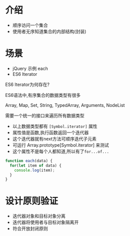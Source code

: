 # 介绍
- 顺序访问一个集合
- 使用者无序知道集合的内部结构(封装)

# 场景
- jQuery 示例 each
- ES6 Iterator


ES6 Iterator为何存在?

ES6语法中,有序集合的数据类型有很多

Array, Map, Set, String, TypedArray, Arguments, NodeList

需要一个统一的接口来遍历所有数据类型

- 以上数据类型都有 `[Symbol.iterator]` 属性
- 属性值是函数,执行函数返回一个迭代器
- 这个迭代器就有next方法可顺序迭代子元素
- 可运行 Array.prototype[Symbol.iterator] 来测试
- 这个属性不是每个人都知道,所以有了`for...of...`

```js
function each(data) {
  for(let item of data) {
    console.log(item);
  }
}
```

# 设计原则验证
- 迭代器对象和目标对象分离
- 迭代器将使用者与目标对象隔离开
- 符合开放封闭原则
